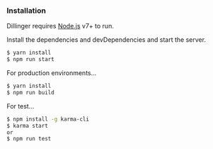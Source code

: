 ### Installation

Dillinger requires [Node.js](https://nodejs.org/) v7+ to run.

Install the dependencies and devDependencies and start the server.

```sh
$ yarn install
$ npm run start
```

For production environments...

```sh
$ yarn install
$ npm run build
```

For test...

```sh
$ npm install -g karma-cli
$ karma start
or
$ npm run test
```

